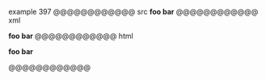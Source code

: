 example 397
@@@@@@@@@@@@ src
**foo
bar**
@@@@@@@@@@@@ xml
<?xml version="1.0" encoding="UTF-8"?>
<!DOCTYPE document SYSTEM "CommonMark.dtd">
<document xmlns="http://commonmark.org/xml/1.0">
  <paragraph>
    <strong>
      <text>foo</text>
      <softbreak />
      <text>bar</text>
    </strong>
  </paragraph>
</document>
@@@@@@@@@@@@ html
<p><strong>foo
bar</strong></p>
@@@@@@@@@@@@
